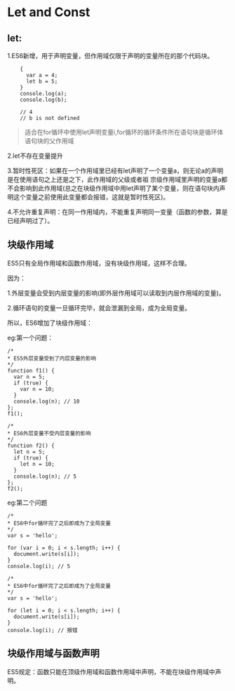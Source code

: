 # Let and Const

## let:
1.ES6新增，用于声明变量，但作用域仅限于声明的变量所在的那个代码块。
```
    {
      var a = 4;
      let b = 5;
    }
    console.log(a);
    console.log(b);
    
    // 4
    // b is not defined
```
> 适合在for循环中使用let声明变量i,for循环的循环条件所在语句块是循环体语句块的父作用域

2.let不存在变量提升

3.暂时性死区：如果在一个作用域里已经有let声明了一个变量a，则无论a的声明是在使用语句之上还是之下，此作用域的父级或者祖
宗级作用域里声明的变量a都不会影响到此作用域(总之在块级作用域中用let声明了某个变量，则在语句块内声明这个变量之前使用此变量都会报错，这就是暂时性死区)。

4.不允许重复声明：在同一作用域内，不能重复声明同一变量（函数的参数，算是已经声明过了）。

## 块级作用域
ES5只有全局作用域和函数作用域，没有块级作用域，这样不合理。

因为：

1.外层变量会受到内层变量的影响(即外层作用域可以读取到内层作用域的变量)。

2.循环语句的变量一旦循环完毕，就会泄漏到全局，成为全局变量。

所以，ES6增加了块级作用域：

eg:第一个问题：
```angular2html
/*
* ES5外层变量受到了内层变量的影响
*/ 
function f1() {
  var n = 5;
  if (true) {
    var n = 10;
  }
  console.log(n); // 10
};
f1();

/*
* ES6外层变量不受内层变量的影响
*/ 
function f2() {
  let n = 5;
  if (true) {
    let n = 10;
  }
  console.log(n); // 5
};
f2();

```

eg:第二个问题
```angular2html
/*
* ES6中for循环完了之后即成为了全局变量
*/ 
var s = 'hello';

for (var i = 0; i < s.length; i++) {
  document.write(s[i]);
}
console.log(i); // 5

/*
* ES6中for循环完了之后即成为了全局变量
*/ 
var s = 'hello';

for (let i = 0; i < s.length; i++) {
  document.write(s[i]);
}
console.log(i); // 报错
```


## 块级作用域与函数声明
ES5规定：函数只能在顶级作用域和函数作用域中声明，不能在块级作用域中声明。





